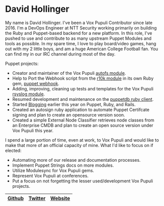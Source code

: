 # David Hollinger

My name is David Hollinger. I've been a Vox Pupuli Contributor since late 2016. I'm a DevOps Engineer at NTT Security working primarily on building the Ruby and Puppet-based backend for a new platform. In this role, I've pushed to use and contribute to as many upstream Puppet Modules and tools as possible. In my spare time, I love to play board/video games, hang out with my 2 little boys, and am a huge American College Football fan. You can find my in our IRC channel during most of the day.

Puppet projects:

* Creator and maintainer of the Vox Pupuli [autofs module][ad].
* Help to Port the Webhook script from the [r10k module][rd] in its own Ruby gem, [puppet webhook][pd].
* Adding, improving, cleaning up tests and templates for the Vox Pupuli [rsyslog module][sd].
* Resumed development and maintenance on the [puppetdb ruby client][pdb].
* Started [Blogging][bl] earlier this year on Puppet, Ruby, and Rails.
* Created an autosign ruby application to automate Puppet Certifcate signing and plan to create an opensource version soon.
* Created a simple External Node Classifier retrieves node classes from an Enterprise CMDB and plan to create an open source version under Vox Pupuli this year.

I spend a large portion of time, even at work, to Vox Pupuli and would like to make that more of an official capacity of mine. What I'd like to focus on if elected:

- Automating more of our release and documentation processes.
- Implement Puppet Strings docs on more modules.
- Utilize Modulesync for Vox Pupuli gems.
- Represent Vox Pupuli at conferences.
- Put a focus on not forgetting the lesser used/development Vox Pupuli projects.


| [Github][g] | [Twitter][t] | [Website][w] |
| ----------- | ------------ | ------------ |


[ad]:https://github.com/voxpupuli/puppet-autofs/graphs/contributors
[rd]:https://github.com/voxpupuli/puppet-r10k/graphs/contributors
[pd]:https://github.com/voxpupuli/puppet_webhook/graphs/contributors
[sd]:https://github.com/voxpupuli/puppet-rsyslog/graphs/contributors
[pdb]:https://github.com/voxpupuli/puppetdb-ruby/graphs/contributors
[bl]:https://www.moduletux.com
[g]:https://github.com/dhollinger
[t]:https://twitter.com/moduletux
[w]:https://www.moduletux.com
